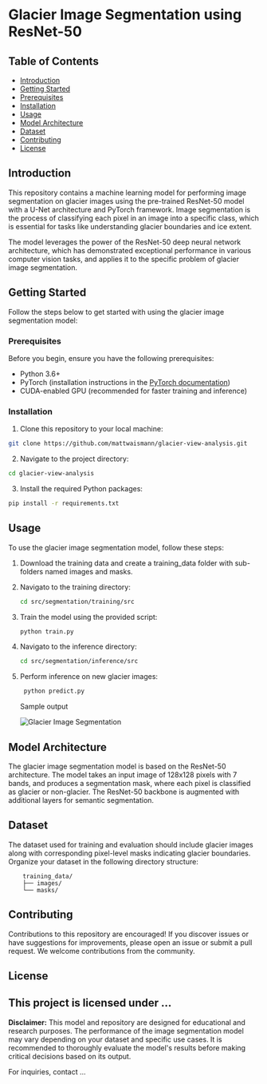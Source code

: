 # Glacier Image Segmentation using ResNet-50

## Table of Contents

- [Introduction](#introduction)
- [Getting Started](#getting-started)
- [Prerequisites](#prerequisites)
- [Installation](#installation)
- [Usage](#usage)
- [Model Architecture](#model-architecture)
- [Dataset](#dataset)
- [Contributing](#contributing)
- [License](#license)

## Introduction

This repository contains a machine learning model for performing image segmentation on glacier images using the pre-trained ResNet-50 model with a U-Net architecture and PyTorch framework. Image segmentation is the process of classifying each pixel in an image into a specific class, which is essential for tasks like understanding glacier boundaries and ice extent.

The model leverages the power of the ResNet-50 deep neural network architecture, which has demonstrated exceptional performance in various computer vision tasks, and applies it to the specific problem of glacier image segmentation.

## Getting Started

Follow the steps below to get started with using the glacier image segmentation model:

### Prerequisites

Before you begin, ensure you have the following prerequisites:

- Python 3.6+
- PyTorch (installation instructions in the [PyTorch documentation](https://pytorch.org/get-started/locally/))
- CUDA-enabled GPU (recommended for faster training and inference)

### Installation

1. Clone this repository to your local machine:

```bash
git clone https://github.com/mattwaismann/glacier-view-analysis.git
```

2. Navigate to the project directory:

```bash
cd glacier-view-analysis
```

3. Install the required Python packages:

```bash
pip install -r requirements.txt
```

## Usage

To use the glacier image segmentation model, follow these steps:

1. Download the training data and create a training_data folder with sub-folders named images and masks.

2. Navigato to the training directory:

   ```bash
   cd src/segmentation/training/src
   ```

3. Train the model using the provided script:

    ```bash
    python train.py
    ```
4.  Navigato to the inference directory:

    ```bash
    cd src/segmentation/inference/src
    ```

6. Perform inference on new glacier images:

   ```bash
    python predict.py
    ```

   Sample output
   
   ![Glacier Image Segmentation](out.png)



## Model Architecture

The glacier image segmentation model is based on the ResNet-50 architecture. The model takes an input image of 128x128 pixels with 7 bands, and produces a segmentation mask, where each pixel is classified as glacier or non-glacier. The ResNet-50 backbone is augmented with additional layers for semantic segmentation.

## Dataset

The dataset used for training and evaluation should include glacier images along with corresponding pixel-level masks indicating glacier boundaries. Organize your dataset in the following directory structure:

```
    training_data/
    ├── images/
    └── masks/
```

## Contributing

Contributions to this repository are encouraged! If you discover issues or have suggestions for improvements, please open an issue or submit a pull request. We welcome contributions from the community.

## License

This project is licensed under ...
---

**Disclaimer:** This model and repository are designed for educational and research purposes. The performance of the image segmentation model may vary depending on your dataset and specific use cases. It is recommended to thoroughly evaluate the model's results before making critical decisions based on its output.

For inquiries, contact ...
